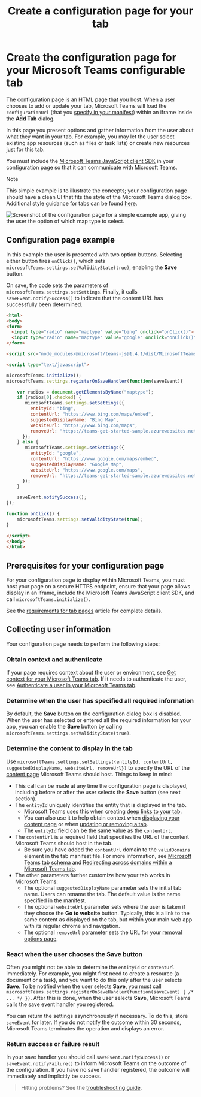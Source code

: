﻿---
title: Create a configuration page for your tab
description: Describes how to create and use a configuration page in a tab
keywords: teams tabs configuration
ms.date: 03/06/2019
---

# Create the configuration page for your Microsoft Teams configurable tab

The configuration page is an HTML page that you host. When a user chooses to add or update your tab, Microsoft Teams will load the `configurationUrl` (that you [specify in your manifest](~/concepts/apps/apps-package.md)) within an iframe inside the **Add Tab** dialog.

In this page you present options and gather information from the user about what they want in your tab. For example, you may let the user select existing app resources (such as files or task lists) or create new resources just for this tab.

You must include the [Microsoft Teams JavaScript client SDK](/javascript/api/overview/msteams-client) in your configuration page so that it can communicate with Microsoft Teams.

> [!NOTE]
> This simple example is to illustrate the concepts; your configuration page should have a clean UI that fits the style of the Microsoft Teams dialog box. Additional style guidance for tabs can be found [here](~/resources/design/framework/tabs.md).

![Screenshot of the configuration page for a simple example app, giving the user the option of which map type to select.](~/assets/images/tab_configui.png)

## Configuration page example

In this example the user is presented with two option buttons. Selecting either button fires `onClick()`, which sets `microsoftTeams.settings.setValidityState(true)`, enabling the **Save** button.

On save, the code sets the parameters of `microsoftTeams.settings.setSettings`. Finally, it calls `saveEvent.notifySuccess()` to indicate that the content URL has successfully been determined.

```HTML
<html>
<body>
<form>
  <input type="radio" name="maptype" value="bing" onclick="onClick()"> Bing Maps<br>
  <input type="radio" name="maptype" value="google" onclick="onClick()"> Google Maps
</form>

<script src="node_modules/@microsoft/teams-js@1.4.1/dist/MicrosoftTeams.min.js"></script>

<script type="text/javascript">  

microsoftTeams.initialize();
microsoftTeams.settings.registerOnSaveHandler(function(saveEvent){

    var radios = document.getElementsByName("maptype");
    if (radios[0].checked) {
       microsoftTeams.settings.setSettings({
         entityId: "bing",
         contentUrl: "https://www.bing.com/maps/embed",
         suggestedDisplayName: "Bing Map",
         websiteUrl: "https://www.bing.com/maps",
         removeUrl: "https://teams-get-started-sample.azurewebsites.net/tabremove.html",
      });
    } else {
       microsoftTeams.settings.setSettings({
         entityId: "google",
         contentUrl: "https://www.google.com/maps/embed",
         suggestedDisplayName: "Google Map",
         websiteUrl: "https://www.google.com/maps",
         removeUrl: "https://teams-get-started-sample.azurewebsites.net/tabremove.html",
      });
    }

    saveEvent.notifySuccess();
});

function onClick() {
    microsoftTeams.settings.setValidityState(true);
}

</script>
</body>
</html>
```

## Prerequisites for your configuration page

For your configuration page to display within Microsoft Teams, you must host your page on a secure HTTPS endpoint, ensure that your page allows display in an iframe, include the Microsoft Teams JavaScript client SDK, and call `microsoftTeams.initialize()`.

See the [requirements for tab pages](~/resources/general/requirements.md) article for complete details.

## Collecting user information

Your configuration page needs to perform the following steps:

### Obtain context and authenticate

If your page requires context about the user or environment, see [Get context for your Microsoft Teams tab](~/concepts/tabs/tabs-context.md). If it needs to authenticate the user, see [Authenticate a user in your Microsoft Teams tab](~/concepts/authentication/authentication.md).

### Determine when the user has specified all required information

By default, the **Save** button on the configuration dialog box is disabled. When the user has selected or entered all the required information for your app, you can enable the **Save** button by calling `microsoftTeams.settings.setValidityState(true)`.

### Determine the content to display in the tab

Use `microsoftTeams.settings.setSettings({entityId, contentUrl, suggestedDisplayName, websiteUrl, removeUrl})` to specify the URL of the [content page](~/concepts/tabs/tabs-content.md) Microsoft Teams should host. Things to keep in mind:

* This call can be made at any time the configuration page is displayed, including before or after the user selects the **Save** button (see next section).
* The `entityId` uniquely identifies the entity that is displayed in the tab.
  * Microsoft Teams uses this when creating [deep links to your tab](~/concepts/deep-links.md).
  * You can also use it to help obtain context when [displaying your content page](~/concepts/tabs/tabs-content.md) or when [updating or removing a tab](~/concepts/tabs/tabs-update-remove.md).
  * The `entityId` field can be the same value as the `contentUrl`.
* The `contentUrl` is a required field that specifies the URL of the content Microsoft Teams should host in the tab.
  * Be sure you have added the `contentUrl` domain to the `validDomains` element in the tab manifest file. For more information, see [Microsoft Teams tab schema](~/resources/schema/manifest-schema.md) and [Redirecting across domains within a Microsoft Teams tab](~/concepts/tabs/cross-domain.md).
* The other parameters further customize how your tab works in Microsoft Teams:
  * The optional `suggestedDisplayName` parameter sets the initial tab name. Users can rename the tab. The default value is the name specified in the manifest.
  * The optional `websiteUrl` parameter sets where the user is taken if they choose the **Go to website** button. Typically, this is a link to the same content as displayed on the tab, but within your main web app with its regular chrome and navigation.
  * The optional `removeUrl` parameter sets the URL for your [removal options page](~/concepts/tabs/tabs-update-remove.md#removing-a-tab).

### React when the user chooses the Save button

Often you might not be able to determine the `entityId` or `contentUrl` immediately. For example, you might first need to create a resource (a document or a task), and you want to do this only after the user selects **Save**. To be notified when the user selects **Save**, you must call `microsoftTeams.settings.registerOnSaveHandler(function(saveEvent) { /* ... */ })`. After this is done, when the user selects **Save**, Microsoft Teams calls the save event handler you registered.

You can return the settings asynchronously if necessary. To do this, store `saveEvent` for later. If you do not notify the outcome within 30 seconds, Microsoft Teams terminates the operation and displays an error.

### Return success or failure result

In your save handler you should call `saveEvent.notifySuccess()` or `saveEvent.notifyFailure()` to inform Microsoft Teams on the outcome of the configuration. If you have no save handler registered, the outcome will immediately and implicitly be success.

>Hitting problems? See the [troubleshooting guide](~/troubleshoot/troubleshoot.md).
